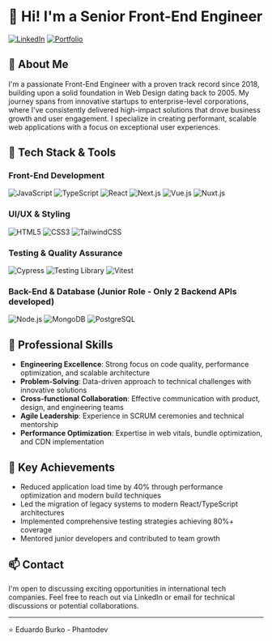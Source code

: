 # 👋 Hi! I'm a Senior Front-End Engineer

[![LinkedIn](https://img.shields.io/badge/LinkedIn-0077B5?style=for-the-badge&logo=linkedin&logoColor=white)](https://www.linkedin.com/in/phantodev/)
[![Portfolio](https://img.shields.io/badge/Portfolio-FF5722?style=for-the-badge&logo=todoist&logoColor=white)](https://phantodev.com.br)

## 💫 About Me
I'm a passionate Front-End Engineer with a proven track record since 2018, building upon a solid foundation in Web Design dating back to 2005. My journey spans from innovative startups to enterprise-level corporations, where I've consistently delivered high-impact solutions that drove business growth and user engagement. I specialize in creating performant, scalable web applications with a focus on exceptional user experiences.

## 🚀 Tech Stack & Tools

### Front-End Development
![JavaScript](https://img.shields.io/badge/JavaScript-F7DF1E?style=for-the-badge&logo=javascript&logoColor=black)
![TypeScript](https://img.shields.io/badge/TypeScript-007ACC?style=for-the-badge&logo=typescript&logoColor=white)
![React](https://img.shields.io/badge/React-20232A?style=for-the-badge&logo=react&logoColor=61DAFB)
![Next.js](https://img.shields.io/badge/Next.js-000000?style=for-the-badge&logo=next.js&logoColor=white)
![Vue.js](https://img.shields.io/badge/Vue.js-35495E?style=for-the-badge&logo=vue.js&logoColor=4FC08D)
![Nuxt.js](https://img.shields.io/badge/Nuxt.js-00DC82?style=for-the-badge&logo=nuxt.js&logoColor=white)

### UI/UX & Styling
![HTML5](https://img.shields.io/badge/HTML5-E34F26?style=for-the-badge&logo=html5&logoColor=white)
![CSS3](https://img.shields.io/badge/CSS3-1572B6?style=for-the-badge&logo=css3&logoColor=white)
![TailwindCSS](https://img.shields.io/badge/Tailwind_CSS-38B2AC?style=for-the-badge&logo=tailwind-css&logoColor=white)

### Testing & Quality Assurance
![Cypress](https://img.shields.io/badge/Cypress-17202C?style=for-the-badge&logo=cypress&logoColor=white)
![Testing Library](https://img.shields.io/badge/Testing_Library-E33332?style=for-the-badge&logo=testing-library&logoColor=white)
![Vitest](https://img.shields.io/badge/Vitest-6E9F18?style=for-the-badge&logo=vitest&logoColor=white)

### Back-End & Database (Junior Role - Only 2 Backend APIs developed)
![Node.js](https://img.shields.io/badge/Node.js-339933?style=for-the-badge&logo=node.js&logoColor=white)
![MongoDB](https://img.shields.io/badge/MongoDB-47A248?style=for-the-badge&logo=mongodb&logoColor=white)
![PostgreSQL](https://img.shields.io/badge/PostgreSQL-316192?style=for-the-badge&logo=postgresql&logoColor=white)

## 💪 Professional Skills

- **Engineering Excellence**: Strong focus on code quality, performance optimization, and scalable architecture
- **Problem-Solving**: Data-driven approach to technical challenges with innovative solutions
- **Cross-functional Collaboration**: Effective communication with product, design, and engineering teams
- **Agile Leadership**: Experience in SCRUM ceremonies and technical mentorship
- **Performance Optimization**: Expertise in web vitals, bundle optimization, and CDN implementation

## 🌟 Key Achievements

- Reduced application load time by 40% through performance optimization and modern build techniques
- Led the migration of legacy systems to modern React/TypeScript architectures
- Implemented comprehensive testing strategies achieving 80%+ coverage
- Mentored junior developers and contributed to team growth

## 📫 Contact

I'm open to discussing exciting opportunities in international tech companies. Feel free to reach out via LinkedIn or email for technical discussions or potential collaborations.

---
⭐️ Eduardo Burko - Phantodev


